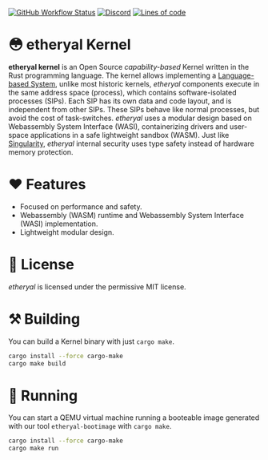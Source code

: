[![GitHub Workflow Status](https://img.shields.io/github/workflow/status/etheryal/etheryal-kernel/Tests)](https://github.com/etheryal/etheryal-kernel/actions)
[![Discord](https://img.shields.io/discord/805182661348818965)](https://discord.gg/dsY99BV2PT)
[![Lines of code](https://tokei.rs/b1/github/etheryal/etheryal-kernel?category=code)](https://github.com/XAMPPRocky/tokei)

# 😳 etheryal Kernel

**etheryal kernel** is an Open Source *capability-based* Kernel written in the Rust programming language. The kernel allows implementing a [Language-based System](https://en.wikipedia.org/wiki/Language-based_system), unlike most historic kernels, *etheryal* components execute in the same address space (process), which contains software-isolated processes (SIPs). Each SIP has its own data and code layout, and is independent from other SIPs. These SIPs behave like normal processes, but avoid the cost of task-switches. *etheryal* uses a modular design based on Webassembly System Interface (WASI), containerizing drivers and user-space applications in a safe lightweight sandbox (WASM). Just like [Singularity](https://en.wikipedia.org/wiki/Singularity_(operating_system)), *etheryal* internal security uses type safety instead of hardware memory protection.

# ❤ Features

- Focused on performance and safety.
- Webassembly (WASM) runtime and Webassembly System Interface (WASI) implementation.
- Lightweight modular design.

# 🦀 License
*etheryal* is licensed under the permissive MIT license.

# ⚒ Building

You can build a Kernel binary with just `cargo make`.

```bash
cargo install --force cargo-make
cargo make build
```

# 🥳 Running

You can start a QEMU virtual machine running a booteable image generated with our tool `etheryal-bootimage` with `cargo make`.

```bash
cargo install --force cargo-make
cargo make run
```
